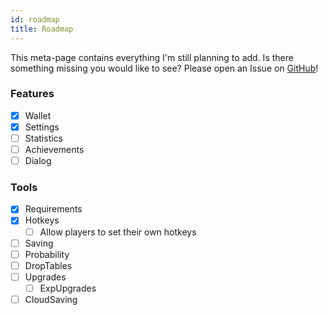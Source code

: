 ```yaml
---
id: roadmap
title: Roadmap
---
```


This meta-page contains everything I'm still planning to add.
Is there something missing you would like to see?
Please open an Issue on [GitHub](https://github.com/123ishaTest/incremental-game-template/issues)!

### Features

- [x] Wallet
- [x] Settings
- [ ] Statistics
- [ ] Achievements
- [ ] Dialog

### Tools
- [x] Requirements
- [x] Hotkeys
  - [ ] Allow players to set their own hotkeys
- [ ] Saving
- [ ] Probability
- [ ] DropTables
- [ ] Upgrades
  - [ ] ExpUpgrades
- [ ] CloudSaving
